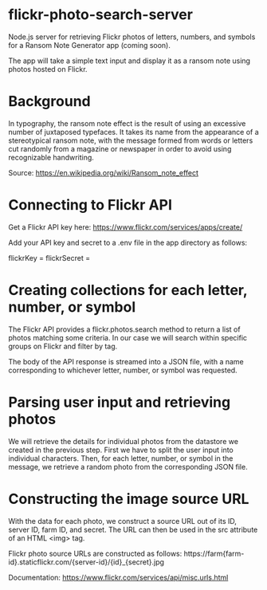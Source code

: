 # flickr-photo-search-server

Node.js server for retrieving Flickr photos of letters, numbers, and symbols for a Ransom Note Generator app (coming soon).

The app will take a simple text input and display it as a ransom note using photos hosted on Flickr.

# Background

In typography, the ransom note effect is the result of using an excessive number of juxtaposed typefaces. It takes its name from the appearance of a stereotypical ransom note, with the message formed from words or letters cut randomly from a magazine or newspaper in order to avoid using recognizable handwriting.

Source: https://en.wikipedia.org/wiki/Ransom_note_effect

# Connecting to Flickr API
Get a Flickr API key here: https://www.flickr.com/services/apps/create/

Add your API key and secret to a .env file in the app directory as follows:

flickrKey = <your key here>
flickrSecret = <your secret here>

# Creating collections for each letter, number, or symbol
The Flickr API provides a flickr.photos.search method to return a list of photos matching some criteria.  In our case we will search within specific groups on Flickr and filter by tag.

The body of the API response is streamed into a JSON file, with a name corresponding to whichever letter, number, or symbol was requested.


# Parsing user input and retrieving photos
We will retrieve the details for individual photos from the datastore we created in the previous step. First we have to split the user input into individual characters.  Then, for each letter, number, or symbol in the message, we retrieve a random photo from the corresponding JSON file.

# Constructing the image source URL
With the data for each photo, we construct a source URL out of its ID, server ID, farm ID, and secret. The URL can then be used in the src attribute of an HTML \<img\> tag.

Flickr photo source URLs are constructed as follows:
https://farm{farm-id}.staticflickr.com/{server-id}/{id}_{secret}.jpg

Documentation: https://www.flickr.com/services/api/misc.urls.html